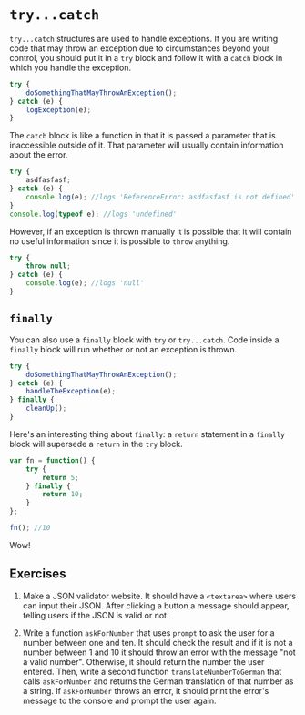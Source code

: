 # `try...catch`

`try...catch` structures are used to handle exceptions. If you are writing code that may throw an exception due to circumstances beyond your control, you should put it in a `try` block and follow it with a `catch` block in which you handle the exception.

```js
try {
    doSomethingThatMayThrowAnException();
} catch (e) {
    logException(e);
}
```

The `catch` block is like a function in that it is passed a parameter that is inaccessible outside of it. That parameter will usually contain information about the error.

```js
try {
    asdfasfasf;
} catch (e) {
    console.log(e); //logs 'ReferenceError: asdfasfasf is not defined'
}
console.log(typeof e); //logs 'undefined'
```

However, if an exception is thrown manually it is possible that it will contain no useful information since it is possible to `throw` anything.

```js
try {
    throw null;
} catch (e) {
    console.log(e); //logs 'null'
}
```

## `finally`

You can also use a `finally` block with `try` or `try...catch`. Code inside a `finally` block will run whether or not an exception is thrown.

```js
try {
    doSomethingThatMayThrowAnException();
} catch (e) {
    handleTheException(e);
} finally {
    cleanUp();
}
```

Here's an interesting thing about `finally`: a `return` statement in a `finally` block will supersede a `return` in the `try` block.

```js
var fn = function() {
    try {
        return 5;
    } finally {
        return 10;
    }
};

fn(); //10
```

Wow!

## Exercises

1. Make a JSON validator website. It should have a `<textarea>` where users can input their JSON. After clicking a button a message should appear, telling users if the JSON is valid or not.

2. Write a function `askForNumber` that uses `prompt` to ask the user for a number between one and ten. It should check the result and if it is not a number between 1 and 10 it should throw an error with the message "not a valid number". Otherwise, it should return the number the user entered. Then, write a second function `translateNumberToGerman` that calls `askForNumber` and returns the German translation of that number as a string. If `askForNumber` throws an error, it should print the error's message to the console and prompt the user again.


